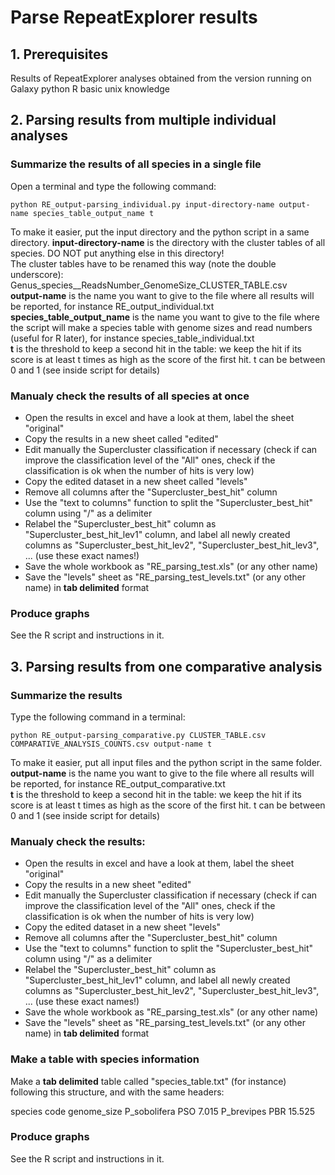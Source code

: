 # Parse RepeatExplorer results

## **1. Prerequisites**

Results of RepeatExplorer analyses obtained from the version running on Galaxy
python
R
basic unix knowledge

## **2. Parsing results from multiple individual analyses**

### Summarize the results of all species in a single file

Open a terminal and type the following command:
```
python RE_output-parsing_individual.py input-directory-name output-name species_table_output_name t
```
To make it easier, put the input directory and the python script in a same directory.
**input-directory-name** is the directory with the cluster tables of all species. DO NOT put anything else in this directory!  
The cluster tables have to be renamed this way (note the double underscore): Genus_species__ReadsNumber_GenomeSize_CLUSTER_TABLE.csv  
**output-name** is the name you want to give to the file where all results will be reported, for instance RE_output_individual.txt  
**species_table_output_name** is the name you want to give to the file where the script will make a species table with genome sizes and read numbers (useful for R later), for instance species_table_individual.txt  
**t** is the threshold to keep a second hit in the table: we keep the hit if its score is at least t times as high as the score of the first hit. t can be between 0 and 1 (see inside script for details)  
  
  
### Manualy check the results of all species at once
- Open the results in excel and have a look at them, label the sheet "original"  
- Copy the results in a new sheet called "edited"  
- Edit manually the Supercluster classification if necessary (check if can improve the classification level of the "All" ones, check if the classification is ok when the number of hits is very low)  
- Copy the edited dataset in a new sheet called "levels"  
- Remove all columns after the "Supercluster_best_hit" column  
- Use the "text to columns" function to split the "Supercluster_best_hit" column using "/" as a delimiter  
- Relabel the "Supercluster_best_hit" column as "Supercluster_best_hit_lev1" column, and label all newly created columns as "Supercluster_best_hit_lev2", "Supercluster_best_hit_lev3", ... (use these exact names!)
- Save the whole workbook as "RE_parsing_test.xls" (or any other name)  
- Save the "levels" sheet as "RE_parsing_test_levels.txt" (or any other name) in **tab delimited** format  

### Produce graphs
See the R script and instructions in it.


## **3. Parsing results from one comparative analysis**


### Summarize the results
Type the following command in a terminal: 
```
python RE_output-parsing_comparative.py CLUSTER_TABLE.csv COMPARATIVE_ANALYSIS_COUNTS.csv output-name t
```
To make it easier, put all input files and the python script in the same folder.  
**output-name** is the name you want to give to the file where all results will be reported, for instance RE_output_comparative.txt  
**t** is the threshold to keep a second hit in the table: we keep the hit if its score is at least t times as high as the score of the first hit. t can be between 0 and 1 (see inside script for details) 


### Manualy check the results:
- Open the results in excel and have a look at them, label the sheet "original"  
- Copy the results in a new sheet "edited"  
- Edit manually the Supercluster classification if necessary (check if can improve the classification level of the "All" ones, check if the classification is ok when the number of hits is very low)  
- Copy the edited dataset in a new sheet "levels"  
- Remove all columns after the "Supercluster_best_hit" column  
- Use the "text to columns" function to split the "Supercluster_best_hit" column using "/" as a delimiter  
- Relabel the "Supercluster_best_hit" column as "Supercluster_best_hit_lev1" column, and label all newly created columns as "Supercluster_best_hit_lev2", "Supercluster_best_hit_lev3", ... (use these exact names!)  
- Save the whole workbook as "RE_parsing_test.xls" (or any other name)    
- Save the "levels" sheet as "RE_parsing_test_levels.txt" (or any other name) in **tab delimited** format  

### Make a table with species information

Make a **tab delimited** table called "species_table.txt" (for instance) following this structure, and with the same headers:

species	code	genome_size
P_sobolifera	PSO	7.015
P_brevipes	PBR	15.525

### Produce graphs
See the R script and instructions in it.
